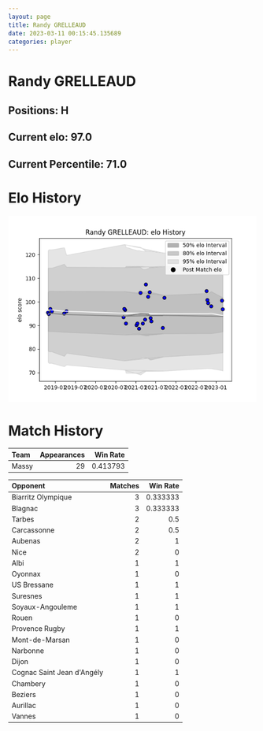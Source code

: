 ```yaml
---  
layout: page  
title: Randy GRELLEAUD  
date: 2023-03-11 00:15:45.135689  
categories: player  
---
```

# Randy GRELLEAUD

## Positions: H

## Current elo: 97.0

## Current Percentile: 71.0

# Elo History


![elo history](history_RandyGRELLEAUD.png)
# Match History


| Team   |   Appearances |   Win Rate |
|:-------|--------------:|-----------:|
| Massy  |            29 |   0.413793 |

| Opponent                   |   Matches |   Win Rate |
|:---------------------------|----------:|-----------:|
| Biarritz Olympique         |         3 |   0.333333 |
| Blagnac                    |         3 |   0.333333 |
| Tarbes                     |         2 |   0.5      |
| Carcassonne                |         2 |   0.5      |
| Aubenas                    |         2 |   1        |
| Nice                       |         2 |   0        |
| Albi                       |         1 |   1        |
| Oyonnax                    |         1 |   0        |
| US Bressane                |         1 |   1        |
| Suresnes                   |         1 |   1        |
| Soyaux-Angouleme           |         1 |   1        |
| Rouen                      |         1 |   0        |
| Provence Rugby             |         1 |   1        |
| Mont-de-Marsan             |         1 |   0        |
| Narbonne                   |         1 |   0        |
| Dijon                      |         1 |   0        |
| Cognac Saint Jean d'Angély |         1 |   1        |
| Chambery                   |         1 |   0        |
| Beziers                    |         1 |   0        |
| Aurillac                   |         1 |   0        |
| Vannes                     |         1 |   0        |